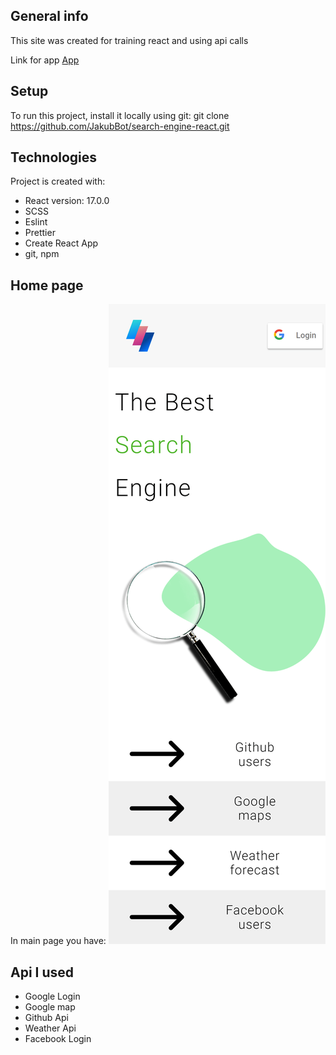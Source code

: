 ## General info

This site was created for training react and using api calls

Link for app [App](https://jakubbot.github.io/search-engine-react/)

## Setup

To run this project, install it locally using git:
git clone https://github.com/JakubBot/search-engine-react.git

## Technologies

Project is created with:

- React version: 17.0.0
- SCSS
- Eslint
- Prettier
- Create React App
- git, npm

## Home page

In main page you have:
![image](https://github.com/JakubBot/search-engine-react/blob/master/src/images/page.png?raw=true)

## Api I used

- Google Login
- Google map
- Github Api
- Weather Api
- Facebook Login
